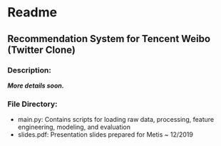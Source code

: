 # Readme
## Recommendation System for Tencent Weibo (Twitter Clone)

### Description: 
***More details soon.***

### File Directory:
- main.py: Contains scripts for loading raw data, processing, feature engineering, modeling, and evaluation
- slides.pdf: Presentation slides prepared for Metis ~ 12/2019
